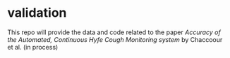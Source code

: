 # validation

This repo will provide the data and code related to the paper _Accuracy of the Automated, Continuous Hyfe Cough Monitoring system_ by Chaccoour et al. (in process)
